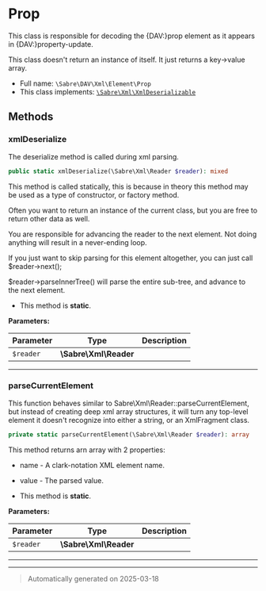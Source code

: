 
# Prop

This class is responsible for decoding the {DAV:}prop element as it appears
in {DAV:}property-update.

This class doesn't return an instance of itself. It just returns a
key->value array.

* Full name: `\Sabre\DAV\Xml\Element\Prop`
* This class implements:
[`\Sabre\Xml\XmlDeserializable`](../../../Xml/XmlDeserializable.md)




## Methods


### xmlDeserialize

The deserialize method is called during xml parsing.

```php
public static xmlDeserialize(\Sabre\Xml\Reader $reader): mixed
```

This method is called statically, this is because in theory this method
may be used as a type of constructor, or factory method.

Often you want to return an instance of the current class, but you are
free to return other data as well.

You are responsible for advancing the reader to the next element. Not
doing anything will result in a never-ending loop.

If you just want to skip parsing for this element altogether, you can
just call $reader->next();

$reader->parseInnerTree() will parse the entire sub-tree, and advance to
the next element.

* This method is **static**.




**Parameters:**

| Parameter | Type | Description |
|-----------|------|-------------|
| `$reader` | **\Sabre\Xml\Reader** |  |





***

### parseCurrentElement

This function behaves similar to Sabre\Xml\Reader::parseCurrentElement,
but instead of creating deep xml array structures, it will turn any
top-level element it doesn't recognize into either a string, or an
XmlFragment class.

```php
private static parseCurrentElement(\Sabre\Xml\Reader $reader): array
```

This method returns arn array with 2 properties:
* name - A clark-notation XML element name.
* value - The parsed value.

* This method is **static**.




**Parameters:**

| Parameter | Type | Description |
|-----------|------|-------------|
| `$reader` | **\Sabre\Xml\Reader** |  |





***


***
> Automatically generated on 2025-03-18
